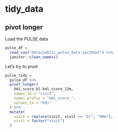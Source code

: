 tidy\_data
================

## pivot longer

Load the PULSE data

``` r
pulse_df = 
  read_sas("data/public_pulse_data.sas7bdat") %>%
  janitor::clean_names()
```

Let’s try to pivot

``` r
pulse_tidy = 
  pulse_df %>%
  pivot_longer(
    bdi_score_bl:bdi_score_12m,
    names_to = "visit",
    names_prefix = "bdi_score_", 
    values_to = "bdi"
  ) %>%
  mutate(
    visit = replace(visit, visit == "bl", "00m"), 
    visit = factor("visit")
  )
```

